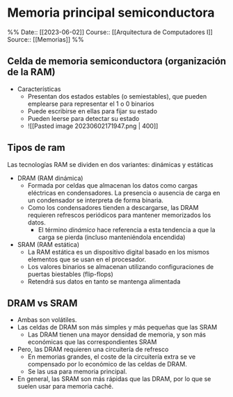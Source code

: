 # Memoria principal semiconductora

%%
Date:: [[2023-06-02]]
Course:: [[Arquitectura de Computadores I]]
Source:: [[Memorias]]
%%

## Celda de memoria semiconductora (organización de la RAM)
- Características
	- Presentan dos estados estables (o semiestables), que pueden emplearse para representar el 1 o 0 binarios 
	- Puede escribirse en ellas para fijar su estado 
	- Pueden leerse para detectar su estado
	- ![[Pasted image 20230602171947.png | 400]]


## Tipos de ram
Las tecnologías RAM se dividen en dos variantes: dinámicas y estáticas
- DRAM (RAM dinámica)
	- Formada por celdas que almacenan los datos como cargas eléctricas en condensadores. La presencia o ausencia de carga en un condensador se interpreta de forma binaria.
	- Como los condensadores tienden a descargarse, las DRAM requieren refrescos periódicos para mantener memorizados los datos.
		- El término *dinámico* hace referencia a esta tendencia a que la carga se pierda (incluso manteniéndola encendida)
- SRAM (RAM estática)
	- La RAM estática es un dispositivo digital basado en los mismos elementos que se usan en el procesador.
	- Los valores binarios se almacenan utilizando configuraciones de puertas biestables (flip-flops)
	- Retendrá sus datos en tanto se mantenga alimentada


## DRAM vs SRAM
- Ambas son volátiles.
- Las celdas de DRAM son más simples  y más pequeñas que las SRAM
	- Las DRAM tienen una mayor densidad de memoria, y son más económicas que las correspondientes SRAM
- Pero, las DRAM requieren una circuitería de refresco
	- En memorias grandes, el coste de la circuitería extra se ve compensado por lo económico de las celdas de DRAM. 
	- Se las usa para memoria principal.
- En general, las SRAM son más rápidas que las DRAM, por lo que se suelen usar para memoria caché.

